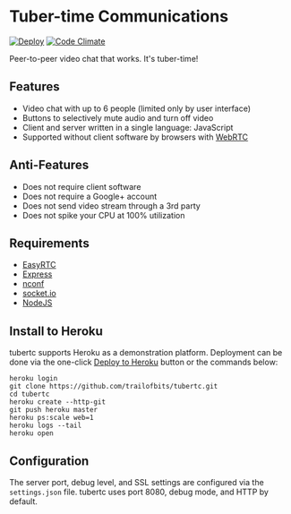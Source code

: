 Tuber-time Communications
=====
[![Deploy](https://www.herokucdn.com/deploy/button.png)](https://heroku.com/deploy?template=https://github.com/heroku/node-js-sample) [![Code Climate](https://codeclimate.com/github/trailofbits/tubertc/badges/gpa.svg)](https://codeclimate.com/github/trailofbits/tubertc)

Peer-to-peer video chat that works. It's tuber-time!

## Features
* Video chat with up to 6 people (limited only by user interface)
* Buttons to selectively mute audio and turn off video
* Client and server written in a single language: JavaScript
* Supported without client software by browsers with [WebRTC](http://caniuse.com/rtcpeerconnection)

## Anti-Features
* Does not require client software
* Does not require a Google+ account
* Does not send video stream through a 3rd party
* Does not spike your CPU at 100% utilization

## Requirements
* [EasyRTC](https://www.npmjs.org/package/easyrtc)
* [Express](https://www.npmjs.org/package/express)
* [nconf](https://www.npmjs.org/package/nconf)
* [socket.io](https://www.npmjs.org/package/socket.io)
* [NodeJS](http://nodejs.org/)

## Install to Heroku
tubertc supports Heroku as a demonstration platform. Deployment can be done via the one-click [Deploy to Heroku](https://heroku.com/deploy?template=https://github.com/heroku/node-js-sample) button or the commands below:

```
heroku login
git clone https://github.com/trailofbits/tubertc.git
cd tubertc
heroku create --http-git
git push heroku master
heroku ps:scale web=1
heroku logs --tail
heroku open
```

## Configuration
The server port, debug level, and SSL settings are configured via the `settings.json` file. tubertc uses port 8080, debug mode, and HTTP by default.
